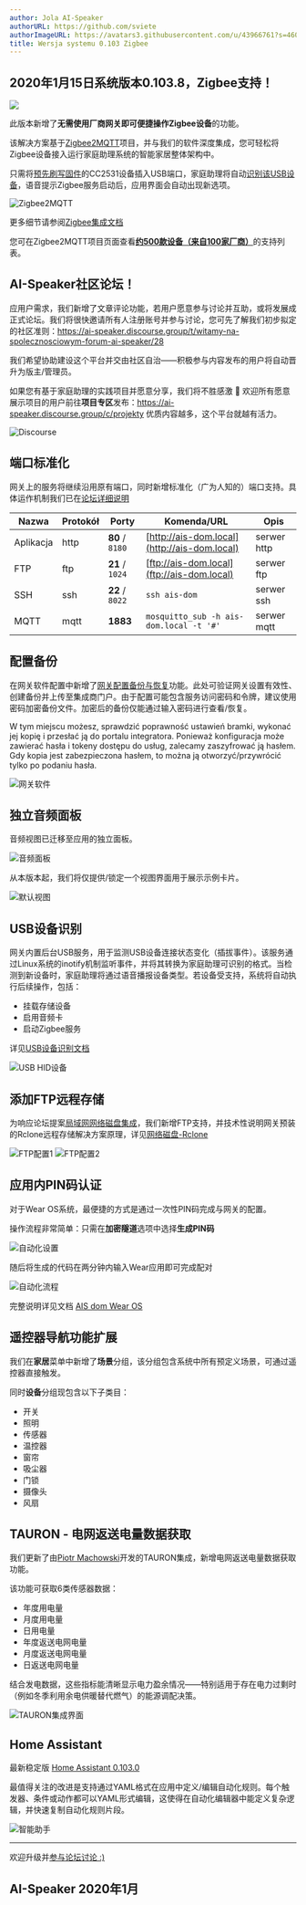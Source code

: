 ```yaml
---
author: Jola AI-Speaker
authorURL: https://github.com/sviete
authorImageURL: https://avatars3.githubusercontent.com/u/43966761?s=460&v=4
title: Wersja systemu 0.103 Zigbee
---
```


## 2020年1月15日系统版本0.103.8，Zigbee支持！

![](/img/en/blog/202001/zigbee2mqtt_logo.png)

此版本新增了**无需使用厂商网关即可便捷操作Zigbee设备**的功能。

<!--truncate-->

该解决方案基于[Zigbee2MQTT](https://www.zigbee2mqtt.io/)项目，并与我们的软件深度集成，您可轻松将Zigbee设备接入运行家庭助理系统的智能家居整体架构中。

只需将[预先刷写固件](https://www.zigbee2mqtt.io/getting_started/flashing_the_cc2531)的CC2531设备插入USB端口，家庭助理将自动[识别该USB设备](/docs/ais_app_integration_usb#zigbee-usb-sniffer)，语音提示Zigbee服务启动后，应用界面会自动出现新选项。

![Zigbee2MQTT](/img/en/blog/202001/zigbee2mqtt_new_menu.png)

更多细节请参阅[Zigbee集成文档](/docs/ais_app_integration_zigbee)

您可在Zigbee2MQTT项目页面查看[**约500款设备（来自100家厂商）**](https://www.zigbee2mqtt.io/information/supported_devices)的支持列表。

## AI-Speaker社区论坛！

应用户需求，我们新增了文章评论功能，若用户愿意参与讨论并互助，或将发展成正式论坛。我们将很快邀请所有人注册账号并参与讨论，您可先了解我们初步拟定的社区准则：https://ai-speaker.discourse.group/t/witamy-na-spolecznosciowym-forum-ai-speaker/28

我们希望协助建设这个平台并交由社区自治——积极参与内容发布的用户将自动晋升为版主/管理员。

如果您有基于家庭助理的实践项目并愿意分享，我们将不胜感激 🥰
欢迎所有愿意展示项目的用户前往**项目专区**发布：https://ai-speaker.discourse.group/c/projekty 优质内容越多，这个平台就越有活力。

![Discourse](/img/en/blog/202001/discourse_manifest.png)

## 端口标准化

网关上的服务将继续沿用原有端口，同时新增标准化（广为人知的）端口支持。具体运作机制我们已在[论坛详细说明](https://ai-speaker.discourse.group/t/dlaczego-porty-uslug-dzialajacych-na-bramce-sa-niestandardowe/57)

Nazwa      | Protokół | Porty | Komenda/URL                                               | Opis
----       | ----     | ------- | -------                                                | -----------
 Aplikacja | http     | **80** / `8180`  | [http://ais-dom.local](http://ais-dom.local) | serwer http
 FTP       | ftp      | **21** / `1024`  | [ftp://ais-dom.local](ftp://ais-dom.local)   | serwer ftp
 SSH       | ssh      | **22** / `8022`  | ```ssh ais-dom```         | serwer ssh
 MQTT      | mqtt     | **1883**  | ```mosquitto_sub -h ais-dom.local -t '#'```     | serwer mqtt

## 配置备份

在网关软件配置中新增了[网关配置备份与恢复](/docs/ais_bramka_configuration_software#kopia-zapasowa-konfiguracji)功能。此处可验证网关设置有效性、创建备份并上传至集成商门户。由于配置可能包含服务访问密码和令牌，建议使用密码加密备份文件。加密后的备份仅能通过输入密码进行查看/恢复。

W tym miejscu możesz, sprawdzić poprawność ustawień bramki, wykonać jej kopię i przesłać ją do portalu integratora. Ponieważ konfiguracja może zawierać hasła i tokeny dostępu do usług, zalecamy zaszyfrować ją hasłem. Gdy kopia jest zabezpieczona hasłem, to można ją otworzyć/przywrócić tylko po podaniu hasła.

![网关软件](/img/en/bramka/config_ais_dom_section1_2.png)

## 独立音频面板

音频视图已迁移至应用的独立面板。

![音频面板](/img/en/blog/202001/audio_new_tab.png)

从本版本起，我们将仅提供/锁定一个视图界面用于展示示例卡片。

![默认视图](/img/en/blog/202001/default_view.png)

## USB设备识别

网关内置后台USB服务，用于监测USB设备连接状态变化（插拔事件）。该服务通过Linux系统的inotify机制监听事件，并将其转换为家庭助理可识别的格式。当检测到新设备时，家庭助理将通过语音播报设备类型。若设备受支持，系统将自动执行后续操作，包括：

- 挂载存储设备
- 启用音频卡
- 启动Zigbee服务

详见[USB设备识别文档](/docs/ais_app_integration_usb)

![USB HID设备](/img/en/bramka/usb_integration_zigbee.png)

## 添加FTP远程存储

为响应论坛提案[局域网网络磁盘集成](https://ai-speaker.discourse.group/t/integracja-z-dyskiem-sieciowym-w-sieci-lokalnej/94)，我们新增FTP支持，并技术性说明网关预装的Rclone远程存储解决方案原理，详见[网络磁盘-Rclone](https://ai-speaker.discourse.group/t/dyski-sieciowe-rclone/97)

![FTP配置1](/img/en/blog/202001/rclone_ftp.png)
![FTP配置2](/img/en/blog/202001/rclone_ftp2.png)

## 应用内PIN码认证

对于Wear OS系统，最便捷的方式是通过一次性PIN码完成与网关的配置。

操作流程非常简单：只需在**加密隧道**选项中选择**生成PIN码**

![自动化设置](/img/en/frontend/ais_dom_wizard_4_wear_apk.png)

随后将生成的代码在两分钟内输入Wear应用即可完成配对

![自动化流程](/img/en/frontend/ais_dom_wizard_5_wear_apk.png)

完整说明详见文档 [AIS dom Wear OS](/docs/ais_app_android_dom_wear)

## 遥控器导航功能扩展

我们在**家居**菜单中新增了**场景**分组，该分组包含系统中所有预定义场景，可通过遥控器直接触发。

同时**设备**分组现包含以下子类目：

- 开关
- 照明
- 传感器
- 温控器
- 窗帘
- 吸尘器
- 门锁
- 摄像头
- 风扇

## TAURON - 电网返送电量数据获取

我们更新了由[Piotr Machowski](https://github.com/PiotrMachowski/Home-Assistant-custom-components-Tauron-AMIplus)开发的TAURON集成，新增电网返送电量数据获取功能。

该功能可获取6类传感器数据：

- 年度用电量
- 月度用电量
- 日用电量
- 年度返送电网电量
- 月度返送电网电量
- 日返送电网电量

结合发电数据，这些指标能清晰显示电力盈余情况——特别适用于存在电力过剩时（例如冬季利用余电供暖替代燃气）的能源调配决策。

![TAURON集成界面](/img/en/frontend/integration_tauron_4.1.png)

## Home Assistant

最新稳定版 [Home Assistant 0.103.0](https://www.home-assistant.io/blog/2019/12/11/release-103/)

最值得关注的改进是支持通过YAML格式在应用中定义/编辑自动化规则。每个触发器、条件或动作都可以YAML形式编辑，这使得在自动化编辑器中能定义复杂逻辑，并快速复制自动化规则片段。

![智能助手](/img/en/blog/202001/automatuon_yaml_editor.png)

----

欢迎升级并[参与论坛讨论 :)](https://ai-speaker.discourse.group/)

AI-Speaker 2020年1月
----